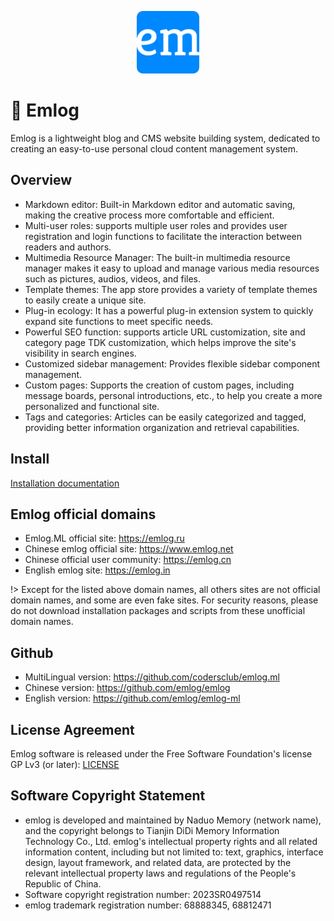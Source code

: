 <p align="center">
  <img src="./logo.png" width=100 />
</p>

# &#x1f680; Emlog

Emlog is a lightweight blog and CMS website building system, dedicated to creating an easy-to-use personal cloud content management system.

## Overview

- Markdown editor: Built-in Markdown editor and automatic saving, making the creative process more comfortable and efficient.
- Multi-user roles: supports multiple user roles and provides user registration and login functions to facilitate the interaction between readers and authors.
- Multimedia Resource Manager: The built-in multimedia resource manager makes it easy to upload and manage various media resources such as pictures, audios, videos, and files.
- Template themes: The app store provides a variety of template themes to easily create a unique site.
- Plug-in ecology: It has a powerful plug-in extension system to quickly expand site functions to meet specific needs.
- Powerful SEO function: supports article URL customization, site and category page TDK customization, which helps improve the site's visibility in search engines.
- Customized sidebar management: Provides flexible sidebar component management.
- Custom pages: Supports the creation of custom pages, including message boards, personal introductions, etc., to help you create a more personalized and functional site.
- Tags and categories: Articles can be easily categorized and tagged, providing better information organization and retrieval capabilities.

## Install

[Installation documentation](install.md)

## Emlog official domains

- Emlog.ML official site: <https://emlog.ru>
- Chinese emlog official site: <https://www.emlog.net>
- Chinese official user community: <https://emlog.cn>
- English emlog site: <https://emlog.in>

!> Except for the listed above domain names, all others sites are not official domain names, and some are even fake sites. For security reasons, please do not download installation packages and scripts from these unofficial domain names.

## Github

- MultiLingual version: <https://github.com/codersclub/emlog.ml>
- Chinese version: <https://github.com/emlog/emlog>
- English version: <https://github.com/emlog/emlog-ml>

## License Agreement

Emlog software is released under the Free Software Foundation\'s license GP Lv3 (or later):
[LICENSE](/license.txt)

## Software Copyright Statement

- emlog is developed and maintained by Naduo Memory (network name), and the copyright belongs to Tianjin DiDi Memory Information Technology Co., Ltd.
  emlog's intellectual property rights and all related information content, including but not limited to: text, graphics, interface design, layout framework, and related data, are protected by the relevant intellectual property laws and regulations of the People's Republic of China.
- Software copyright registration number: 2023SR0497514
- emlog trademark registration number: 68888345, 68812471

